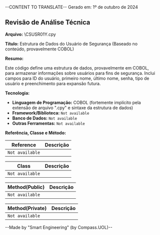 --CONTENT TO TRANSLATE--
Gerado em: 1º de outubro de 2024

## Revisão de Análise Técnica

**Arquivo:**  \CSUSR01Y.cpy

**Título:**  Estrutura de Dados do Usuário de Segurança (Baseado no conteúdo, provavelmente COBOL)

**Resumo:** 

Este código define uma estrutura de dados, provavelmente em COBOL, para armazenar informações sobre usuários para fins de segurança. Inclui campos para ID do usuário, primeiro nome, último nome, senha, tipo de usuário e preenchimento para expansão futura.

**Tecnologia:**

* **Linguagem de Programação:** COBOL (fortemente implícito pela extensão de arquivo ".cpy" e sintaxe da estrutura de dados)
* **Framework/Biblioteca:**  `Not available`
* **Banco de Dados:** `Not available`
* **Outras Ferramentas:** `Not available`

**Referência, Classe e Método:**

| Reference | Descrição |
|---|---|
| `Not available` |  |

| Class | Descrição |
|---|---|
| `Not available` |  |

| Method(Public) | Descrição |
|---|---|
| `Not available` |  |

| Method(Private) | Descrição |
|---|---|
| `Not available` |  |

--Made by "Smart Engineering" (by Compass.UOL)--